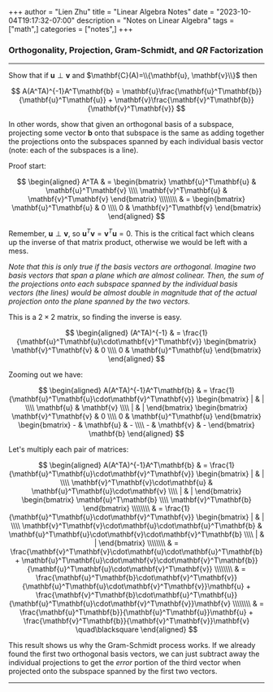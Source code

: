 +++
author = "Lien Zhu"
title = "Linear Algebra Notes"
date = "2023-10-04T19:17:32-07:00"
description = "Notes on Linear Algebra"
tags = ["math",]
categories = ["notes",]
+++


### Orthogonality, Projection, Gram-Schmidt, and $QR$ Factorization

---

Show that if $\mathbf{u} \perp \mathbf{v}$ and $\mathbf{C}(A)=\\{\mathbf{u}, \mathbf{v}\\}$ then

$$
A(A^TA)^{-1}A^T\mathbf{b} = \mathbf{u}\frac{\mathbf{u}^T\mathbf{b}}{\mathbf{u}^T\mathbf{u}} + \mathbf{v}\frac{\mathbf{v}^T\mathbf{b}}{\mathbf{v}^T\mathbf{v}} 
$$

In other words, show that given an orthogonal basis of a subspace, projecting some vector $\mathbf{b}$ onto that subspace is the same as adding together the projections onto the subspaces spanned by each individual basis vector (note: each of the subspaces is a line).

Proof start:

$$ 
\begin{aligned}
A^TA    & = \begin{bmatrix}
            \mathbf{u}^T\mathbf{u} & \mathbf{u}^T\mathbf{v} \\\\
            \mathbf{v}^T\mathbf{u} & \mathbf{v}^T\mathbf{v}
            \end{bmatrix} \\\\\\\\
        & = \begin{bmatrix}
            \mathbf{u}^T\mathbf{u} & 0 \\\\
            0 & \mathbf{v}^T\mathbf{v}
            \end{bmatrix}
\end{aligned}
$$

Remember, $\mathbf{u} \perp \mathbf{v}$, so $\mathbf{u}^T\mathbf{v} = \mathbf{v}^T\mathbf{u} = 0$. This is the critical fact which cleans up the inverse of that matrix product, otherwise we would be left with a mess.

*Note that this is only true if the basis vectors are orthogonal. Imagine two basis vectors that span a plane which are almost colinear. Then, the sum of the projections onto each subspace spanned by the individual basis vectors (the lines) would be almost double in magnitude that of the actual projection onto the plane spanned by the two vectors.*


This is a $2\times2$ matrix, so finding the inverse is easy.

$$ 
\begin{aligned}
(A^TA)^{-1}     & = \frac{1}{\mathbf{u}^T\mathbf{u}\cdot\mathbf{v}^T\mathbf{v}}
                    \begin{bmatrix}
                    \mathbf{v}^T\mathbf{v} & 0 \\\\
                    0 & \mathbf{u}^T\mathbf{u}
                    \end{bmatrix}
\end{aligned}
$$


Zooming out we have:

$$ 
\begin{aligned}
A(A^TA)^{-1}A^T\mathbf{b}   & = \frac{1}{\mathbf{u}^T\mathbf{u}\cdot\mathbf{v}^T\mathbf{v}}
                                \begin{bmatrix}
                                | & | \\\\
                                \mathbf{u} & \mathbf{v} \\\\
                                | & |
                                \end{bmatrix}
                                \begin{bmatrix}
                                \mathbf{v}^T\mathbf{v} & 0 \\\\
                                0 & \mathbf{u}^T\mathbf{u}
                                \end{bmatrix} 
                                \begin{bmatrix}
                                - & \mathbf{u} & - \\\\
                                - & \mathbf{v} & -
                                \end{bmatrix} 
                                \mathbf{b}
\end{aligned}
$$

Let's multiply each pair of matrices:

$$ 
\begin{aligned}
A(A^TA)^{-1}A^T\mathbf{b}   & = \frac{1}{\mathbf{u}^T\mathbf{u}\cdot\mathbf{v}^T\mathbf{v}}
                                \begin{bmatrix}
                                | & | \\\\
                                \mathbf{v}^T\mathbf{v}\cdot\mathbf{u} & \mathbf{u}^T\mathbf{u}\cdot\mathbf{v} \\\\
                                | & |
                                \end{bmatrix}
                                \begin{bmatrix}
                                \mathbf{u}^T\mathbf{b} \\\\
                                \mathbf{v}^T\mathbf{b}
                                \end{bmatrix} \\\\\\\\
                            & = \frac{1}{\mathbf{u}^T\mathbf{u}\cdot\mathbf{v}^T\mathbf{v}}
                                \begin{bmatrix}
                                | & | \\\\
                                \mathbf{v}^T\mathbf{v}\cdot\mathbf{u}\cdot\mathbf{u}^T\mathbf{b} & \mathbf{u}^T\mathbf{u}\cdot\mathbf{v}\cdot\mathbf{v}^T\mathbf{b} \\\\
                                | & |
                                \end{bmatrix} \\\\\\\\
                            & = \frac{\mathbf{v}^T\mathbf{v}\cdot\mathbf{u}\cdot\mathbf{u}^T\mathbf{b} + \mathbf{u}^T\mathbf{u}\cdot\mathbf{v}\cdot\mathbf{v}^T\mathbf{b}}{\mathbf{u}^T\mathbf{u}\cdot\mathbf{v}^T\mathbf{v}} \\\\\\\\
                            & = \frac{\mathbf{u}^T\mathbf{b}\cdot\mathbf{v}^T\mathbf{v}}{\mathbf{u}^T\mathbf{u}\cdot\mathbf{v}^T\mathbf{v}}\mathbf{u} + \frac{\mathbf{v}^T\mathbf{b}\cdot\mathbf{u}^T\mathbf{u}}{\mathbf{u}^T\mathbf{u}\cdot\mathbf{v}^T\mathbf{v}}\mathbf{v} \\\\\\\\
                            & = \frac{\mathbf{u}^T\mathbf{b}}{\mathbf{u}^T\mathbf{u}}\mathbf{u} + \frac{\mathbf{v}^T\mathbf{b}}{\mathbf{v}^T\mathbf{v}}\mathbf{v} \quad\blacksquare
\end{aligned}
$$

This result shows us why the Gram-Schmidt process works. If we already found the first two orthogonal basis vectors, we can just subtract away the individual projections to get the _error_ portion of the third vector when projected onto the subspace spanned by the first two vectors.

---
